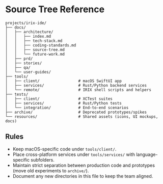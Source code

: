 # Source Tree Reference

```
projects/irix-ide/
├── docs/
│   ├── architecture/
│   │   ├── index.md
│   │   ├── tech-stack.md
│   │   ├── coding-standards.md
│   │   ├── source-tree.md
│   │   └── future-work.md
│   ├── prd/
│   ├── stories/
│   ├── qa/
│   └── user-guides/
├── tools/
│   ├── client/                 # macOS SwiftUI app
│   ├── services/               # Rust/Python backend services
│   └── remote/                 # IRIX shell scripts and helpers
├── tests/
│   ├── client/                 # XCTest suites
│   ├── services/               # Rust/Python tests
│   └── integration/            # End-to-end scenarios
├── archive/                    # Deprecated prototypes/spikes
└── resources/                  # Shared assets (icons, UI mockups, docs)
```

## Rules
- Keep macOS-specific code under `tools/client/`.
- Place cross-platform services under `tools/services/` with language-specific subfolders.
- Maintain strict separation between production code and prototypes (move old experiments to `archive/`).
- Document any new directories in this file to keep the team aligned.
